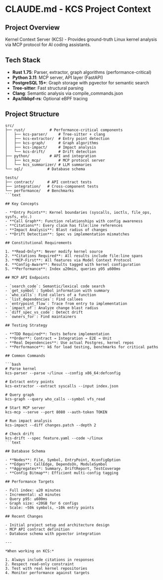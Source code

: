 # CLAUDE.md - KCS Project Context

## Project Overview

Kernel Context Server (KCS) - Provides ground-truth Linux kernel analysis
via MCP protocol for AI coding assistants.

## Tech Stack

- **Rust 1.75**: Parser, extractor, graph algorithms (performance-critical)
- **Python 3.11**: MCP server, API layer (FastAPI)
- **PostgreSQL 15+**: Graph storage with pgvector for semantic search
- **Tree-sitter**: Fast structural parsing
- **Clang**: Semantic analysis via compile_commands.json
- **Aya/libbpf-rs**: Optional eBPF tracing

## Project Structure

```text
src/
├── rust/           # Performance-critical components
│   ├── kcs-parser/     # Tree-sitter + clang
│   ├── kcs-extractor/  # Entry point detection
│   ├── kcs-graph/      # Graph algorithms
│   ├── kcs-impact/     # Impact analysis
│   └── kcs-drift/      # Drift detection
├── python/         # API and integration
│   ├── kcs_mcp/        # MCP protocol server
│   └── kcs_summarizer/ # LLM summaries
└── sql/           # Database schema

tests/
├── contract/      # API contract tests
├── integration/   # Cross-component tests
└── performance/   # Benchmarks
```text

## Key Concepts

- **Entry Points**: Kernel boundaries (syscalls, ioctls, file_ops, sysfs, etc.)
- **Call Graph**: Function relationships with config awareness
- **Citations**: Every claim has file:line references
- **Impact Analysis**: Blast radius of changes
- **Drift Detection**: Spec vs implementation mismatches

## Constitutional Requirements

1. **Read-Only**: Never modify kernel source
2. **Citations Required**: All results include file:line spans
3. **MCP-First**: All features via Model Context Protocol
4. **Config-Aware**: Results tagged with kernel configuration
5. **Performance**: Index ≤20min, queries p95 ≤600ms

## MCP API Endpoints

- `search_code`: Semantic/lexical code search
- `get_symbol`: Symbol information with summary
- `who_calls`: Find callers of a function
- `list_dependencies`: Find callees
- `entrypoint_flow`: Trace from entry to implementation
- `impact_of`: Analyze change blast radius
- `diff_spec_vs_code`: Detect drift
- `owners_for`: Find maintainers

## Testing Strategy

- **TDD Required**: Tests before implementation
- **Order**: Contract → Integration → E2E → Unit
- **Real Dependencies**: Use actual Postgres, kernel repos
- **Performance**: k6 for load testing, benchmarks for critical paths

## Common Commands

```bash
# Parse kernel
kcs-parser --parse ~/linux --config x86_64:defconfig

# Extract entry points
kcs-extractor --extract syscalls --input index.json

# Query graph
kcs-graph --query who_calls --symbol vfs_read

# Start MCP server
kcs-mcp --serve --port 8080 --auth-token TOKEN

# Run impact analysis
kcs-impact --diff changes.patch --depth 2

# Check drift
kcs-drift --spec feature.yaml --code ~/linux
```text

## Database Schema

- **Nodes**: File, Symbol, EntryPoint, KconfigOption
- **Edges**: CallEdge, DependsOn, ModuleSymbol
- **Aggregates**: Summary, DriftReport, TestCoverage
- **Config Bitmap**: Efficient multi-config tagging

## Performance Targets

- Full index: ≤20 minutes
- Incremental: ≤3 minutes
- Query p95: ≤600ms
- Graph size: <20GB for 6 configs
- Scale: ~50k symbols, ~10k entry points

## Recent Changes

- Initial project setup and architecture design
- MCP API contract definition
- Database schema with pgvector integration

---

*When working on KCS:*

1. Always include citations in responses
2. Respect read-only constraint
3. Test with real kernel repositories
4. Monitor performance against targets
